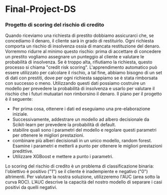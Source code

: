 # Final-Project-DS
### Progetto di scoring del rischio di credito
Quando riceviamo una richiesta di prestito dobbiamo assicurarci che, se concediamo il denaro, il cliente sarà in grado di restituirlo. Ogni richiesta comporta un rischio di insolvenza ossia di mancata restituzione del denaro.
Vorremmo ridurre al minimo questo rischio: prima di accettare di concedere un prestito vogliamo assegnare un punteggio al cliente e valutare le probabilità di insolvenza. Se è troppo alta, rifiutiamo la richiesta, questo processo si chiama "credit risk scoring".
L'apprendimento automatico può essere utilizzato per calcolare il rischio, a tal fine, abbiamo bisogno di un set di dati con prestiti, dove per ogni richiesta sappiamo se è stata rimborsata con successo o meno. Utilizzando questi dati possiamo costruire un modello per prevedere la probabilità di insolvenza e usarlo per valutare il rischio che i futuri mutuatari non rimborsino il denaro.
Il piano per il progetto è il seguente:
* Per prima cosa, ottenere i dati ed eseguiamo una pre-elaborazione iniziale.
* Successivamente, addestrare un modello ad albero decisionale da Scikit-learn per prevedere la probabilità di default.
* stabilire quali sono i parametri del modello e regolare questi parametri per ottenere le migliori prestazioni.
* combinare più alberi decisionali in un unico modello, random forest. Esamine i parametri e metterli a punto per ottenere le migliori prestazioni predittive.
* Utilizzare XGBoost e mettere a punto i parametri.

Lo scoring del rischio di credito è un problema di classificazione binaria: l'obiettivo è positivo ("1") se il cliente è inadempiente e negativo ("0") altrimenti. Per valutare la nostra soluzione, utilizzeremo l'AUC (area sotto la curva ROC). L'AUC descrive la capacità del nostro modello di separare i casi positivi da quelli negativi.
